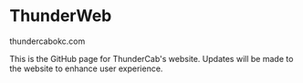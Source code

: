 # ThunderWeb

thundercabokc.com

This is the GitHub page for ThunderCab's website. Updates will be made to the website to enhance user experience.
